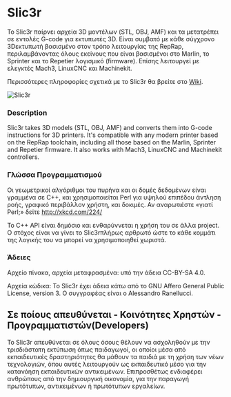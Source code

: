 Slic3r 
======

Το Slic3r παίρνει αρχεία 3D μοντέλων (STL, OBJ, AMF) και τα μετατρέπει 
σε εντολές G-code για εκτυπωτές 3D. Είναι συμβατό με κάθε σύγχρονο 
3Dεκτυπωτή βασισμένο στον τρόπο λειτουργίας της RepRap, περιλαμβάνοντας όλους εκείνους 
που είναι βασισμένοι στο Marlin, το Sprinter και το Repetier λογισμικό (firmware). 
Επίσης λειτουργεί με ελεγκτές Mach3, LinuxCNC και Machinekit.

Περισσότερες πληροφορίες σχετικά με το Slic3r θα βρείτε στο [Wiki](https://github.com/ellak-monades-aristeias/slic3r-el/wiki).

![Slic3r](https://cloud.githubusercontent.com/assets/12068064/10640848/44b20c38-781f-11e5-9ae1-9244992fd105.jpg)

### Description
Slic3r takes 3D models (STL, OBJ, AMF) and converts them into G-code instructions for 3D printers. It's compatible with any modern printer based on the RepRap toolchain, including all those based on the Marlin, Sprinter and Repetier firmware. It also works with Mach3, LinuxCNC and Machinekit controllers.

### Γλώσσα Προγραμματισμού

Οι γεωμετρικοί αλγόριθμοι του πυρήνα και οι δομές δεδομένων είναι γραμμένα
σε C++, και χρησιμοποιείται Perl για υψηλού επιπέδου άντληση ροής, 
γραφικό περιβάλλον χρήστη, και δοκιμές. Αν αναρωτιέστε «γιατί Perl;» 
δείτε http://xkcd.com/224/

Το C++ API είναι δημόσιο και ενθαρύννεται η χρήση του σε άλλα project. 
Ο στόχος είναι να γίνει το Slic3rπλήρως αρθρωτό ώστε το κάθε κομμάτι 
της λογικής του να μπορεί να χρησιμοποιηθεί χωριστά.

### Άδειες

Αρχείo πίνακα, αρχεία μεταφρασμένα: υπό την άδεια CC-BY-SA 4.0.

Αρχεία κώδικα: To Slic3r έχει άδεια κάτω από το GNU Affero General Public License, version 3. Ο συγγραφέας είναι ο Alessandro Ranellucci.


## Σε ποίους απευθύνεται - Κοινότητες Χρηστών - Προγραμματιστών(Developers) ##
Το Slic3r απευθύνεται σε όλους όσους θέλουν να ασχοληθούν με την τρισδιάστατη εκτύπωση όπως παιδαγωγοί, οι οποίοι μέσα από εκπαιδευτικές δραστηριότητες θα μάθουν τα παιδιά με τη χρήση των νέων τεχνολογιών, όπου αυτές λειτουργούν ως εκπαιδευτικό μέσο για την κατανόηση εκπαιδευτικών αντικειμένων. Επιπροσθέτως ενδιαφέρει ανθρώπους από την δημιουργική οικονομία, για την παραγωγή πρωτότυπων, αντικειμένων ή πρωτότυπων εργαλείων.


